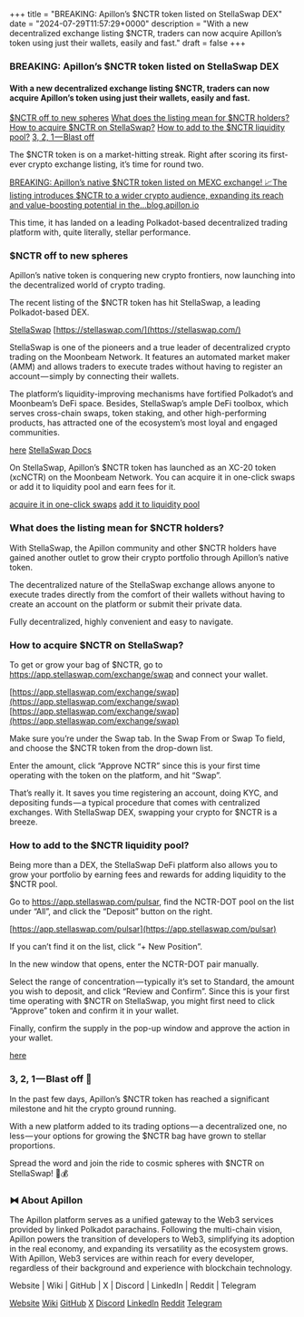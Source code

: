 +++
title = "BREAKING: Apillon’s $NCTR token listed on StellaSwap DEX"
date = "2024-07-29T11:57:29+0000"
description = "With a new decentralized exchange listing $NCTR, traders can now acquire Apillon’s token using just their wallets, easily and fast."
draft = false
+++

### BREAKING: Apillon’s $NCTR token listed on StellaSwap DEX


#### With a new decentralized exchange listing $NCTR, traders can now acquire Apillon’s token using just their wallets, easily and fast.

[$NCTR off to new spheres](#c42b)
[What does the listing mean for $NCTR holders?](#b449)
[How to acquire $NCTR on StellaSwap?](#c4e5)
[How to add to the $NCTR liquidity pool?](#b474)
[3, 2, 1 — Blast off](#951b)

The $NCTR token is on a market-hitting streak. Right after scoring its first-ever crypto exchange listing, it’s time for round two.

[BREAKING: Apillon’s native $NCTR token listed on MEXC exchange! 📈The listing introduces $NCTR to a wider crypto audience, expanding its reach and value-boosting potential in the…blog.apillon.io](https://blog.apillon.io/breaking-apillons-native-nctr-token-listed-on-mexc-exchange-6104f6734738)

This time, it has landed on a leading Polkadot-based decentralized trading platform with, quite literally, stellar performance.


### $NCTR off to new spheres


Apillon’s native token is conquering new crypto frontiers, now launching into the decentralized world of crypto trading.


The recent listing of the $NCTR token has hit StellaSwap, a leading Polkadot-based DEX.

[StellaSwap](https://app.stellaswap.com/exchange/swap)
[https://stellaswap.com/](https://stellaswap.com/)

StellaSwap is one of the pioneers and a true leader of decentralized crypto trading on the Moonbeam Network. It features an automated market maker (AMM) and allows traders to execute trades without having to register an account — simply by connecting their wallets.


The platform’s liquidity-improving mechanisms have fortified Polkadot’s and Moonbeam’s DeFi space. Besides, StellaSwap’s ample DeFi toolbox, which serves cross-chain swaps, token staking, and other high-performing products, has attracted one of the ecosystem’s most loyal and engaged communities.

[here](https://docs.stellaswap.com/how-to-guides/swap-pool-and-farm/how-to-swap)
[StellaSwap Docs](https://docs.stellaswap.com/)

On StellaSwap, Apillon’s $NCTR token has launched as an XC-20 token (xcNCTR) on the Moonbeam Network. You can acquire it in one-click swaps or add it to liquidity pool and earn fees for it.

[acquire it in one-click swaps](#c4e5)
[add it to liquidity pool](#b474)

### What does the listing mean for $NCTR holders?


With StellaSwap, the Apillon community and other $NCTR holders have gained another outlet to grow their crypto portfolio through Apillon’s native token.


The decentralized nature of the StellaSwap exchange allows anyone to execute trades directly from the comfort of their wallets without having to create an account on the platform or submit their private data.


Fully decentralized, highly convenient and easy to navigate.


### How to acquire $NCTR on StellaSwap?


To get or grow your bag of $NCTR, go to https://app.stellaswap.com/exchange/swap and connect your wallet.

[https://app.stellaswap.com/exchange/swap](https://app.stellaswap.com/exchange/swap)
[https://app.stellaswap.com/exchange/swap](https://app.stellaswap.com/exchange/swap)

Make sure you’re under the Swap tab. In the Swap From or Swap To field, and choose the $NCTR token from the drop-down list.


Enter the amount, click “Approve NCTR” since this is your first time operating with the token on the platform, and hit “Swap”.


That’s really it. It saves you time registering an account, doing KYC, and depositing funds — a typical procedure that comes with centralized exchanges. With StellaSwap DEX, swapping your crypto for $NCTR is a breeze.


### How to add to the $NCTR liquidity pool?


Being more than a DEX, the StellaSwap DeFi platform also allows you to grow your portfolio by earning fees and rewards for adding liquidity to the $NCTR pool.


Go to https://app.stellaswap.com/pulsar, find the NCTR-DOT pool on the list under “All”, and click the “Deposit” button on the right.

[https://app.stellaswap.com/pulsar](https://app.stellaswap.com/pulsar)

If you can’t find it on the list, click “+ New Position”.


In the new window that opens, enter the NCTR-DOT pair manually.


Select the range of concentration — typically it’s set to Standard, the amount you wish to deposit, and click “Review and Confirm”. Since this is your first time operating with $NCTR on StellaSwap, you might first need to click “Approve” token and confirm it in your wallet.


Finally, confirm the supply in the pop-up window and approve the action in your wallet.

[here](https://docs.stellaswap.com/how-to-guides/pulsar/add-liquidity)

### 3, 2, 1 — Blast off 🚀


In the past few days, Apillon’s $NCTR token has reached a significant milestone and hit the crypto ground running.


With a new platform added to its trading options — a decentralized one, no less — your options for growing the $NCTR bag have grown to stellar proportions.


Spread the word and join the ride to cosmic spheres with $NCTR on StellaSwap! 🚀💰


### ⧓ About Apillon


The Apillon platform serves as a unified gateway to the Web3 services provided by linked Polkadot parachains. Following the multi-chain vision, Apillon powers the transition of developers to Web3, simplifying its adoption in the real economy, and expanding its versatility as the ecosystem grows. With Apillon, Web3 services are within reach for every developer, regardless of their background and experience with blockchain technology.


Website | Wiki | GitHub | X | Discord | LinkedIn | Reddit | Telegram

[Website](https://apillon.io/)
[Wiki](https://wiki.apillon.io/)
[GitHub](https://github.com/Apillon)
[X](https://twitter.com/apillon)
[Discord](https://discord.gg/apillon)
[LinkedIn](https://www.linkedin.com/company/apillon/)
[Reddit](https://www.reddit.com/r/apillon/)
[Telegram](https://t.me/Apillon)